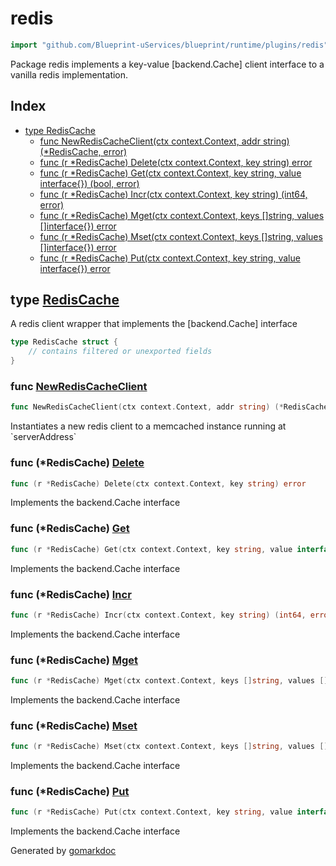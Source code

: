 <!-- Code generated by gomarkdoc. DO NOT EDIT -->

# redis

```go
import "github.com/Blueprint-uServices/blueprint/runtime/plugins/redis"
```

Package redis implements a key\-value \[backend.Cache\] client interface to a vanilla redis implementation.

## Index

- [type RedisCache](<#RedisCache>)
  - [func NewRedisCacheClient\(ctx context.Context, addr string\) \(\*RedisCache, error\)](<#NewRedisCacheClient>)
  - [func \(r \*RedisCache\) Delete\(ctx context.Context, key string\) error](<#RedisCache.Delete>)
  - [func \(r \*RedisCache\) Get\(ctx context.Context, key string, value interface\{\}\) \(bool, error\)](<#RedisCache.Get>)
  - [func \(r \*RedisCache\) Incr\(ctx context.Context, key string\) \(int64, error\)](<#RedisCache.Incr>)
  - [func \(r \*RedisCache\) Mget\(ctx context.Context, keys \[\]string, values \[\]interface\{\}\) error](<#RedisCache.Mget>)
  - [func \(r \*RedisCache\) Mset\(ctx context.Context, keys \[\]string, values \[\]interface\{\}\) error](<#RedisCache.Mset>)
  - [func \(r \*RedisCache\) Put\(ctx context.Context, key string, value interface\{\}\) error](<#RedisCache.Put>)


<a name="RedisCache"></a>
## type [RedisCache](<https://gitlab.mpi-sws.org/cld/blueprint2/blueprint/blob/main/runtime/plugins/redis/cache.go#L12-L14>)

A redis client wrapper that implements the \[backend.Cache\] interface

```go
type RedisCache struct {
    // contains filtered or unexported fields
}
```

<a name="NewRedisCacheClient"></a>
### func [NewRedisCacheClient](<https://gitlab.mpi-sws.org/cld/blueprint2/blueprint/blob/main/runtime/plugins/redis/cache.go#L17>)

```go
func NewRedisCacheClient(ctx context.Context, addr string) (*RedisCache, error)
```

Instantiates a new redis client to a memcached instance running at \`serverAddress\`

<a name="RedisCache.Delete"></a>
### func \(\*RedisCache\) [Delete](<https://gitlab.mpi-sws.org/cld/blueprint2/blueprint/blob/main/runtime/plugins/redis/cache.go#L56>)

```go
func (r *RedisCache) Delete(ctx context.Context, key string) error
```

Implements the backend.Cache interface

<a name="RedisCache.Get"></a>
### func \(\*RedisCache\) [Get](<https://gitlab.mpi-sws.org/cld/blueprint2/blueprint/blob/main/runtime/plugins/redis/cache.go#L38>)

```go
func (r *RedisCache) Get(ctx context.Context, key string, value interface{}) (bool, error)
```

Implements the backend.Cache interface

<a name="RedisCache.Incr"></a>
### func \(\*RedisCache\) [Incr](<https://gitlab.mpi-sws.org/cld/blueprint2/blueprint/blob/main/runtime/plugins/redis/cache.go#L51>)

```go
func (r *RedisCache) Incr(ctx context.Context, key string) (int64, error)
```

Implements the backend.Cache interface

<a name="RedisCache.Mget"></a>
### func \(\*RedisCache\) [Mget](<https://gitlab.mpi-sws.org/cld/blueprint2/blueprint/blob/main/runtime/plugins/redis/cache.go#L61>)

```go
func (r *RedisCache) Mget(ctx context.Context, keys []string, values []interface{}) error
```

Implements the backend.Cache interface

<a name="RedisCache.Mset"></a>
### func \(\*RedisCache\) [Mset](<https://gitlab.mpi-sws.org/cld/blueprint2/blueprint/blob/main/runtime/plugins/redis/cache.go#L76>)

```go
func (r *RedisCache) Mset(ctx context.Context, keys []string, values []interface{}) error
```

Implements the backend.Cache interface

<a name="RedisCache.Put"></a>
### func \(\*RedisCache\) [Put](<https://gitlab.mpi-sws.org/cld/blueprint2/blueprint/blob/main/runtime/plugins/redis/cache.go#L28>)

```go
func (r *RedisCache) Put(ctx context.Context, key string, value interface{}) error
```

Implements the backend.Cache interface

Generated by [gomarkdoc](<https://github.com/princjef/gomarkdoc>)
